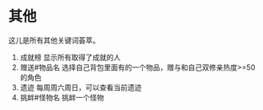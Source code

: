 # 其他
这儿是所有其他关键词荟萃。

1. 成就榜 显示所有取得了成就的人
2. 赠送#物品名 选择自己背包里面有的一个物品，赠与和自己双修亲热度>=50的角色
3. 遗迹 每周周六周日，可以查看当前遗迹
4. 挑衅#怪物名 挑衅一个怪物